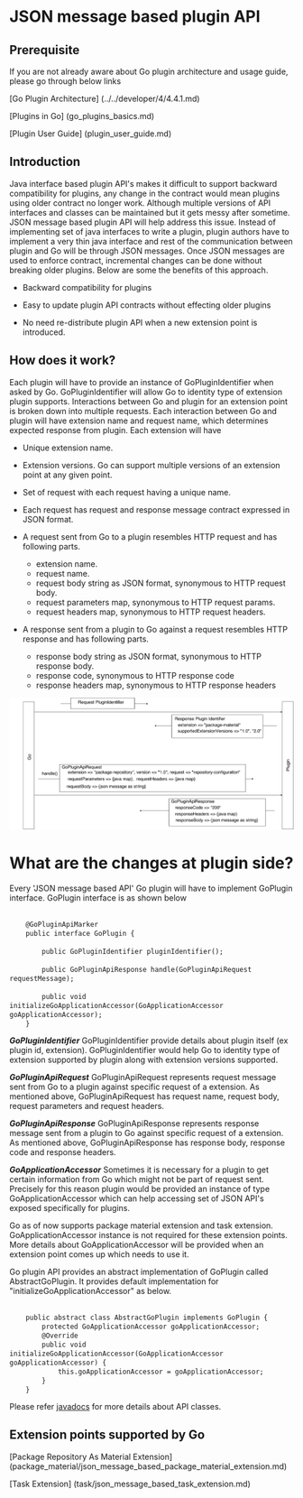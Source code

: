 # JSON message based plugin API

## Prerequisite

If you are not already aware about Go plugin architecture and usage guide, please go through below links

[Go Plugin Architecture] (../../developer/4/4.4.1.md)

[Plugins in Go] (go_plugins_basics.md)

[Plugin User Guide] (plugin_user_guide.md)


## Introduction
                                                                                              
Java interface based plugin API's makes it difficult to support backward compatibility for plugins, any change in the contract would mean plugins using older contract no longer work. Although multiple versions of API interfaces and classes can be maintained but it gets messy after sometime.  JSON message based plugin API will help address this issue. Instead of implementing set of java interfaces to write a plugin, plugin authors have to implement a very thin java interface and rest of the communication between plugin and Go will be through JSON messages. Once JSON messages are used to enforce contract, incremental changes can be done without breaking older plugins. Below are some the benefits of this approach.

- Backward compatibility for plugins

- Easy to update plugin API contracts without effecting older plugins
                                   
- No need re-distribute plugin API when a new extension point is introduced.

## How does it work?

Each plugin will have to provide an instance of GoPluginIdentifier when asked by Go. GoPluginIdentifier will allow Go to identity type of extension plugin supports.
Interactions between Go and plugin for an extension point is broken down into multiple requests. Each interaction between Go and plugin will have extension name and request name, which determines
expected response from plugin.  Each extension will have 

-  Unique extension name. 


-  Extension versions. Go can support multiple versions of an extension point at any given point.


-  Set of request with each request having a unique name. 


-  Each request has request and response message contract expressed in JSON format.


-  A request sent from Go to a plugin resembles HTTP request and has following parts. 
    - extension name.
    - request name.
	- request body string as JSON format, synonymous to HTTP request body. 
	- request parameters map, synonymous to HTTP request params.
	- request headers map, synonymous to HTTP request headers. 
	                                                         

-  A response sent from a plugin to Go against a request resembles HTTP response and has following parts. 
	-  response body string as JSON format, synonymous to HTTP response body.
	-  response code,  synonymous to HTTP response code 
	-  response headers map,  synonymous to HTTP response headers
                                                         
![](../images/json_message_based_plugin_api_interaction.png)

# What are the changes at plugin side?

Every 'JSON message based API' Go plugin will have to implement GoPlugin interface. GoPlugin interface is as shown below

``` {code}
  
    @GoPluginApiMarker
    public interface GoPlugin {
    
        public GoPluginIdentifier pluginIdentifier();
        
        public GoPluginApiResponse handle(GoPluginApiRequest requestMessage);
    
        public void initializeGoApplicationAccessor(GoApplicationAccessor goApplicationAccessor);
    }

```

***GoPluginIdentifier***
GoPluginIdentifier provide details about plugin itself (ex plugin id, extension). GoPluginIdentifier would help Go to identity type of extension supported by plugin along with extension versions supported.

***GoPluginApiRequest***
GoPluginApiRequest represents request message sent from Go to a plugin against specific request of a extension. As mentioned above, GoPluginApiRequest has request name, request body, request parameters and request headers.		

***GoPluginApiResponse***
GoPluginApiResponse represents response message sent from a plugin to Go against specific request of a extension. As mentioned above, GoPluginApiResponse has response body, response code and response headers.		

***GoApplicationAccessor***
Sometimes it is necessary for a plugin to get certain information from Go which might not be part of request sent. Precisely for this reason plugin would be provided an instance 
of type GoApplicationAccessor which can help accessing set of JSON API's exposed specifically for plugins.

Go as of now supports package material extension and task extension. GoApplicationAccessor instance is not required for these extension points. More details about GoApplicationAccessor
will be provided when an extension point comes up which needs to use it.

Go plugin API provides an abstract implementation of GoPlugin called AbstractGoPlugin. It provides default implementation for "initializeGoApplicationAccessor" as below.  

``` {code}
  
    public abstract class AbstractGoPlugin implements GoPlugin {
        protected GoApplicationAccessor goApplicationAccessor;
        @Override
        public void initializeGoApplicationAccessor(GoApplicationAccessor goApplicationAccessor) {
            this.goApplicationAccessor = goApplicationAccessor;
        }
    }

```

Please refer [javadocs](overview.md#plugin-api-javadoc) for more details about API classes.

## Extension points supported by Go

[Package Repository As Material Extension] (package_material/json_message_based_package_material_extension.md)

[Task Extension] (task/json_message_based_task_extension.md)

